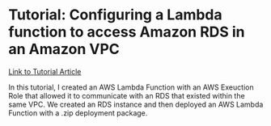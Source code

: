 # Tutorial: Configuring a Lambda function to access Amazon RDS in an Amazon VPC  
[Link to Tutorial Article](https://docs.aws.amazon.com/lambda/latest/dg/services-rds-tutorial.html)  
  
In this tutorial, I created an AWS Lambda Function with an AWS Exeuction Role that allowed it to communicate with an RDS that existed within the same VPC. We created an RDS instance and then deployed an AWS Lambda Function with a .zip deployment package.